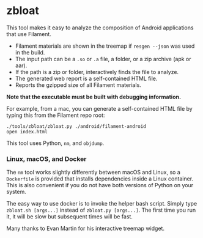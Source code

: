 # zbloat

This tool makes it easy to analyze the composition of Android applications that use Filament.

- Filament materials are shown in the treemap if `resgen --json` was used in the build.
- The input path can be a `.so` or `.a` file, a folder, or a zip archive (apk or aar).
- If the path is a zip or folder, interactively finds the file to analyze.
- The generated web report is a self-contained HTML file.
- Reports the gzipped size of all Filament materials.

**Note that the executable must be built with debugging information.**

For example, from a mac, you can generate a self-contained HTML file by typing this from the
Filament repo root:

    ./tools/zbloat/zbloat.py ./android/filament-android
    open index.html

This tool uses Python, `nm`, and `objdump`.

### Linux, macOS, and Docker

The `nm` tool works slightly differently between macOS and Linux, so a `Dockerfile` is
provided that installs dependencies inside a Linux container. This is also convenient if you
do not have both versions of Python on your system.

The easy way to use docker is to invoke the helper bash script. Simply type `zbloat.sh [args...]`
instead of `zbloat.py [args...]`. The first time you run it, it will be slow but subsequent times
will be fast.

Many thanks to Evan Martin for his interactive treemap widget.
